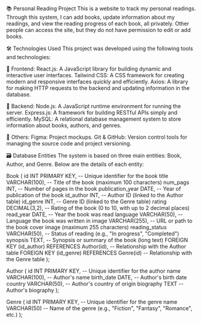 📚 Personal Reading Project
This is a website to track my personal readings. Through this system, I can add books, update information about my readings, and view the reading progress of each book, all privately. Other people can access the site, but they do not have permission to edit or add books.

🛠️ Technologies Used
This project was developed using the following tools and technologies:

📌 Frontend:
React.js: A JavaScript library for building dynamic and interactive user interfaces.
Tailwind CSS: A CSS framework for creating modern and responsive interfaces quickly and efficiently.
Axios: A library for making HTTP requests to the backend and updating information in the database.

📌 Backend:
Node.js: A JavaScript runtime environment for running the server.
Express.js: A framework for building RESTful APIs simply and efficiently.
MySQL: A relational database management system to store information about books, authors, and genres.

📌 Others:
Figma: Project mockups.
Git & GitHub: Version control tools for managing the source code and project versioning.

🗃️ Database Entities
The system is based on three main entities: Book, Author, and Genre.
Below are the details of each entity:

Book (
    id INT PRIMARY KEY,                  -- Unique identifier for the book
    title VARCHAR(100),                   -- Title of the book (maximum 100 characters)
    num_pags INT,                         -- Number of pages in the book
    publication_year DATE,                -- Year of publication of the book
    id_author INT,                        -- Author ID (linked to the Author table)
    id_genre INT,                         -- Genre ID (linked to the Genre table)
    rating DECIMAL(3,2),                  -- Rating of the book (0 to 10, with up to 2 decimal places)
    read_year DATE,                       -- Year the book was read
    language VARCHAR(50),                 -- Language the book was written in
    image VARCHAR(255),                   -- URL or path to the book cover image (maximum 255 characters)
    reading_status VARCHAR(50),           -- Status of reading (e.g., "In progress", "Completed")
    synopsis TEXT,                        -- Synopsis or summary of the book (long text)
    FOREIGN KEY (id_author) REFERENCES Author(id),  -- Relationship with the Author table
    FOREIGN KEY (id_genre) REFERENCES Genre(id)     -- Relationship with the Genre table
);



Author (
    id INT PRIMARY KEY,                -- Unique identifier for the author
    name VARCHAR(100),                  -- Author's name
    birth_date DATE,                    -- Author's birth date
    country VARCHAR(50),                -- Author's country of origin
    biography TEXT                      -- Author's biography
);

Genre (
    id INT PRIMARY KEY,                -- Unique identifier for the genre
    name VARCHAR(50)                    -- Name of the genre (e.g., "Fiction", "Fantasy", "Romance", etc.)
);
